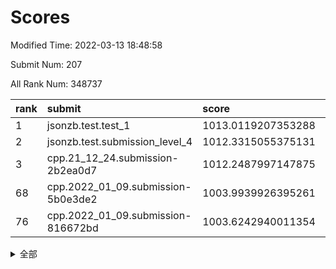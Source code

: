 # Scores

Modified Time: 2022-03-13 18:48:58

Submit Num: 207

All Rank Num: 348737

| rank |               submit               |       score        |       sigma        | pk_num |
| :--- | :--------------------------------- | :----------------- | :----------------- | :----- |
| 1    | jsonzb.test.test_1                 | 1013.0119207353288 | 0.8024258600791655 | 6737   |
| 2    | jsonzb.test.submission_level_4     | 1012.3315055375131 | 0.7873126242878736 | 6736   |
| 3    | cpp.21_12_24.submission-2b2ea0d7   | 1012.2487997147875 | 0.7874175117023944 | 6740   |
| 68   | cpp.2022_01_09.submission-5b0e3de2 | 1003.9939926395261 | 0.7214525937829634 | 6741   |
| 76   | cpp.2022_01_09.submission-816672bd | 1003.6242940011354 | 0.7164862508182287 | 6739   |


<details>
<summary>全部</summary>

| rank |                 submit                 |       score        |       sigma        | pk_num |
| :--- | :------------------------------------- | :----------------- | :----------------- | :----- |
| 1    | jsonzb.test.test_1                     | 1013.0119207353288 | 0.8024258600791655 | 6737   |
| 2    | jsonzb.test.submission_level_4         | 1012.3315055375131 | 0.7873126242878736 | 6736   |
| 3    | cpp.21_12_24.submission-2b2ea0d7       | 1012.2487997147875 | 0.7874175117023944 | 6740   |
| 4    | gobigger.level_3.submission_level_3_34 | 1011.7816120647966 | 0.7754419074551877 | 6744   |
| 5    | gobigger.level_3.submission_level_3_6  | 1011.4136440503129 | 0.8209095074737778 | 6743   |
| 6    | gobigger.level_3.submission_level_3_15 | 1011.3639586343905 | 0.7764623383489226 | 6742   |
| 7    | gobigger.level_3.submission_level_3_48 | 1011.1511867485293 | 0.7650652579105112 | 6737   |
| 8    | gobigger.level_3.submission_level_3_26 | 1011.0170647263702 | 0.7714026330812583 | 6739   |
| 9    | gobigger.level_3.submission_level_3_38 | 1010.9183474113955 | 0.7657699182646466 | 6736   |
| 10   | gobigger.level_3.submission_level_3_29 | 1010.8847208458598 | 0.7564822820608829 | 6738   |
| 11   | gobigger.level_3.submission_level_3_36 | 1010.8691191732495 | 0.776816172822391  | 6735   |
| 12   | gobigger.level_3.submission_level_3_11 | 1010.8435507586263 | 0.7602887728476774 | 6746   |
| 13   | gobigger.level_3.submission_level_3_16 | 1010.8021757959771 | 0.7568266460034205 | 6743   |
| 14   | gobigger.level_3.submission_level_3_30 | 1010.7566874454643 | 0.7680589546024426 | 6743   |
| 15   | gobigger.level_3.submission_level_3_27 | 1010.6921042119789 | 0.7747787023777021 | 6739   |
| 16   | gobigger.level_3.submission_level_3_25 | 1010.6483625519729 | 0.7702485811189175 | 6733   |
| 17   | gobigger.level_3.submission_level_3_20 | 1010.6261115703771 | 0.7632886905596552 | 6740   |
| 18   | gobigger.level_3.submission_level_3_3  | 1010.612668358298  | 0.7541941603890676 | 6735   |
| 19   | gobigger.level_3.submission_level_3_13 | 1010.4973336455091 | 0.7630624676274684 | 6735   |
| 20   | gobigger.level_3.submission_level_3_42 | 1010.4866091339941 | 0.7600379158269693 | 6737   |
| 21   | gobigger.level_3.submission_level_3_0  | 1010.3962422999265 | 0.7575650741428108 | 6740   |
| 22   | gobigger.level_3.submission_level_3_33 | 1010.3219968651456 | 0.7648745415853625 | 6742   |
| 23   | gobigger.level_3.submission_level_3_9  | 1010.2083958556791 | 0.7710041016684193 | 6737   |
| 24   | gobigger.level_3.submission_level_3_43 | 1010.12932243899   | 0.7409901743190407 | 6736   |
| 25   | gobigger.level_3.submission_level_3_28 | 1010.0077880970667 | 0.7678317809861146 | 6743   |
| 26   | gobigger.level_3.submission_level_3_37 | 1010.0066694402132 | 0.7757661579515016 | 6734   |
| 27   | gobigger.level_3.submission_level_3_7  | 1009.9857136506487 | 0.753463197364257  | 6741   |
| 28   | gobigger.level_3.submission_level_3_47 | 1009.8729449252146 | 0.744421349961893  | 6740   |
| 29   | gobigger.level_3.submission_level_3_41 | 1009.8519344308489 | 0.7575006165608006 | 6733   |
| 30   | gobigger.level_3.submission_level_3_35 | 1009.8204399629386 | 0.7572933794944839 | 6738   |
| 31   | gobigger.level_3.submission_level_3_19 | 1009.8008937327328 | 0.7509144687659766 | 6741   |
| 32   | gobigger.level_3.submission_level_3_39 | 1009.690691564995  | 0.7600921264651228 | 6732   |
| 33   | gobigger.level_3.submission_level_3_46 | 1009.6842693440374 | 0.7259171845383864 | 6739   |
| 34   | gobigger.level_3.submission_level_3_24 | 1009.607639154077  | 0.7413641952862301 | 6741   |
| 35   | gobigger.level_3.submission_level_3_12 | 1009.6071313576949 | 0.7447894853833615 | 6738   |
| 36   | gobigger.level_3.submission_level_3_18 | 1009.5539208319755 | 0.7460856367338535 | 6741   |
| 37   | gobigger.level_3.submission_level_3_10 | 1009.5254836520041 | 0.7725437086253631 | 6738   |
| 38   | gobigger.level_3.submission_level_3_8  | 1009.5211680897473 | 0.7497350903939204 | 6737   |
| 39   | gobigger.level_3.submission_level_3_45 | 1009.5090329240123 | 0.7647757264433561 | 6742   |
| 40   | gobigger.level_3.submission_level_3_22 | 1009.4682934322396 | 0.7480384501017618 | 6741   |
| 41   | gobigger.level_3.submission_level_3_14 | 1009.4678700714193 | 0.7796991951962765 | 6736   |
| 42   | gobigger.level_3.submission_level_3_4  | 1009.4446891820285 | 0.7584046994047987 | 6745   |
| 43   | gobigger.level_3.submission_level_3_49 | 1009.3999121176992 | 0.7506291392243645 | 6744   |
| 44   | gobigger.level_3.submission_level_3_32 | 1009.39736088608   | 0.7576713860676318 | 6739   |
| 45   | gobigger.level_3.submission_level_3_1  | 1009.3576859249376 | 0.7637343207953281 | 6739   |
| 46   | gobigger.level_3.submission_level_3_40 | 1009.3221049329694 | 0.7488926958725575 | 6738   |
| 47   | gobigger.level_3.submission_level_3_44 | 1009.1621921046741 | 0.7521087270823653 | 6736   |
| 48   | gobigger.level_3.submission_level_3_23 | 1009.1292388512912 | 0.7613253241215844 | 6743   |
| 49   | gobigger.level_3.submission_level_3_2  | 1009.0856914111629 | 0.7456353716423101 | 6733   |
| 50   | gobigger.level_3.submission_level_3_21 | 1009.0811231353733 | 0.7585676940219934 | 6742   |
| 51   | gobigger.level_3.submission_level_3_5  | 1008.8588046852951 | 0.7409201596353067 | 6739   |
| 52   | gobigger.level_3.submission_level_3_31 | 1008.658128605687  | 0.738788118632112  | 6740   |
| 53   | gobigger.level_3.submission_level_3_17 | 1008.6386069164034 | 0.728021724174645  | 6740   |
| 54   | gobigger.level_1.submission_level_1_36 | 1005.6385226570634 | 0.7303765016915118 | 6737   |
| 55   | gobigger.level_1.submission_level_1_18 | 1004.8691524047179 | 0.7278500644195653 | 6733   |
| 56   | gobigger.level_1.submission_level_1_49 | 1004.5273824398296 | 0.7298738993311787 | 6737   |
| 57   | gobigger.level_1.submission_level_1_41 | 1004.473945123759  | 0.7174149907296654 | 6740   |
| 58   | gobigger.level_1.submission_level_1_13 | 1004.4607355211293 | 0.7191546998186649 | 6735   |
| 59   | gobigger.level_1.submission_level_1_34 | 1004.2927747651063 | 0.7324040638534249 | 6737   |
| 60   | gobigger.level_1.submission_level_1_26 | 1004.2569882094465 | 0.7083424944692416 | 6742   |
| 61   | gobigger.level_1.submission_level_1_11 | 1004.158630783036  | 0.7137493150884244 | 6745   |
| 62   | gobigger.level_1.submission_level_1_0  | 1004.1576245045877 | 0.7056377884552211 | 6739   |
| 63   | gobigger.level_1.submission_level_1_28 | 1004.1452616391042 | 0.70479907579701   | 6742   |
| 64   | gobigger.level_1.submission_level_1_16 | 1004.1388885904264 | 0.7303383693143971 | 6735   |
| 65   | gobigger.level_1.submission_level_1_48 | 1004.0664636765955 | 0.7171652593393972 | 6740   |
| 66   | gobigger.level_1.submission_level_1_39 | 1004.0220929691114 | 0.7303405017039584 | 6739   |
| 67   | gobigger.level_1.submission_level_1_40 | 1004.0026796796027 | 0.719686737246608  | 6743   |
| 68   | cpp.2022_01_09.submission-5b0e3de2     | 1003.9939926395261 | 0.7214525937829634 | 6741   |
| 69   | gobigger.level_1.submission_level_1_31 | 1003.9619820653209 | 0.7257290322598507 | 6739   |
| 70   | gobigger.level_1.submission_level_1_12 | 1003.8652277554793 | 0.7291719965104859 | 6738   |
| 71   | gobigger.level_1.submission_level_1_17 | 1003.8191803048372 | 0.7075837582982674 | 6735   |
| 72   | gobigger.level_1.submission_level_1_7  | 1003.7880641150946 | 0.7186565843824663 | 6744   |
| 73   | gobigger.level_1.submission_level_1_4  | 1003.7861746873431 | 0.7220519364449126 | 6740   |
| 74   | gobigger.level_1.submission_level_1_6  | 1003.7557449789755 | 0.717396163442774  | 6742   |
| 75   | gobigger.level_1.submission_level_1_33 | 1003.6648099490773 | 0.7042290121205298 | 6736   |
| 76   | cpp.2022_01_09.submission-816672bd     | 1003.6242940011354 | 0.7164862508182287 | 6739   |
| 77   | gobigger.level_1.submission_level_1_2  | 1003.6014360168884 | 0.7147791828104807 | 6740   |
| 78   | gobigger.level_1.submission_level_1_23 | 1003.5352464880923 | 0.7042178529818005 | 6742   |
| 79   | gobigger.level_1.submission_level_1_20 | 1003.5044597226629 | 0.7095054802817473 | 6737   |
| 80   | gobigger.level_1.submission_level_1_45 | 1003.4041715675647 | 0.7118326950442646 | 6735   |
| 81   | gobigger.level_1.submission_level_1_47 | 1003.3903308432328 | 0.7185322336726907 | 6734   |
| 82   | gobigger.level_1.submission_level_1_29 | 1003.3328197720182 | 0.7300605464999084 | 6738   |
| 83   | gobigger.level_1.submission_level_1_1  | 1003.318599177253  | 0.7166126073526633 | 6740   |
| 84   | gobigger.level_1.submission_level_1_25 | 1003.2869390104996 | 0.7240181602423212 | 6738   |
| 85   | gobigger.level_1.submission_level_1_46 | 1003.2577060411757 | 0.7207471212005477 | 6740   |
| 86   | gobigger.level_1.submission_level_1_44 | 1003.2119925267626 | 0.7127302817417349 | 6736   |
| 87   | gobigger.level_1.submission_level_1_43 | 1003.18507333309   | 0.7137680913810225 | 6740   |
| 88   | gobigger.level_1.submission_level_1_19 | 1003.109677942973  | 0.7225739449507044 | 6740   |
| 89   | gobigger.level_1.submission_level_1_32 | 1003.0663867706825 | 0.7134494965345374 | 6740   |
| 90   | gobigger.level_1.submission_level_1_8  | 1002.9514233697757 | 0.7119152713164113 | 6739   |
| 91   | gobigger.level_1.submission_level_1_5  | 1002.931220169419  | 0.7087408566314739 | 6740   |
| 92   | gobigger.level_1.submission_level_1_30 | 1002.9280040287298 | 0.7029594418304357 | 6741   |
| 93   | gobigger.level_1.submission_level_1_3  | 1002.9072558764933 | 0.731089414771612  | 6739   |
| 94   | gobigger.level_1.submission_level_1_22 | 1002.9022110064398 | 0.7220395512081067 | 6739   |
| 95   | gobigger.level_1.submission_level_1_21 | 1002.8675903633073 | 0.7125113623460207 | 6740   |
| 96   | gobigger.level_1.submission_level_1_27 | 1002.7708338758649 | 0.7224473651116056 | 6742   |
| 97   | gobigger.level_1.submission_level_1_9  | 1002.4424297645835 | 0.7190916754794714 | 6736   |
| 98   | gobigger.level_1.submission_level_1_24 | 1002.3932365896056 | 0.7204594238827529 | 6736   |
| 99   | gobigger.level_1.submission_level_1_38 | 1002.2335154103962 | 0.7172192570551338 | 6737   |
| 100  | gobigger.level_1.submission_level_1_15 | 1002.2326962881992 | 0.7151063910498648 | 6739   |
| 101  | gobigger.level_1.submission_level_1_35 | 1002.1452078457083 | 0.7162222958374255 | 6738   |
| 102  | gobigger.level_1.submission_level_1_14 | 1002.026294567     | 0.7117018068234562 | 6739   |
| 103  | gobigger.level_1.submission_level_1_10 | 1001.9917149921113 | 0.708658823546251  | 6741   |
| 104  | gobigger.level_1.submission_level_1_37 | 1001.6399864944515 | 0.7133192573524092 | 6738   |
| 105  | gobigger.level_1.submission_level_1_42 | 1001.4921273415191 | 0.7073543749729063 | 6738   |
| 106  | gobigger.random.submission_random_45   | 997.6993143606131  | 0.7194878449683572 | 6734   |
| 107  | gobigger.random.submission_random_37   | 997.4023155928461  | 0.7055533257811719 | 6741   |
| 108  | gobigger.random.submission_random_18   | 997.1543675828586  | 0.705417915247944  | 6739   |
| 109  | gobigger.random.submission_random_0    | 996.7967151256968  | 0.7089695523360822 | 6739   |
| 110  | gobigger.random.submission_random_39   | 996.7894997161391  | 0.710227346653508  | 6736   |
| 111  | gobigger.random.submission_random_19   | 996.6691044911067  | 0.7160086883652448 | 6733   |
| 112  | gobigger.random.submission_random_29   | 996.6574674246233  | 0.7157511351112339 | 6738   |
| 113  | gobigger.random.submission_random_21   | 996.577698749882   | 0.7168479510320093 | 6740   |
| 114  | gobigger.random.submission_random_9    | 996.5497023188311  | 0.7043945784578213 | 6737   |
| 115  | gobigger.random.submission_random_36   | 996.4979680011206  | 0.7053360369194115 | 6737   |
| 116  | gobigger.random.submission_random_43   | 996.4663221308305  | 0.7133608311234505 | 6736   |
| 117  | gobigger.random.submission_random_24   | 996.4361716019117  | 0.7164126564105322 | 6741   |
| 118  | gobigger.random.submission_random_11   | 996.4059918214266  | 0.7102169734019512 | 6736   |
| 119  | gobigger.random.submission_random_23   | 996.3980308523054  | 0.7097714001496251 | 6743   |
| 120  | gobigger.random.submission_random_30   | 996.3299052587192  | 0.7061702306100861 | 6738   |
| 121  | gobigger.random.submission_random_33   | 996.2853533651312  | 0.706754202670739  | 6737   |
| 122  | gobigger.random.submission_random_40   | 996.2638479166409  | 0.7167545248485657 | 6738   |
| 123  | gobigger.random.submission_random_6    | 996.2597551022264  | 0.7219976352675466 | 6739   |
| 124  | gobigger.random.submission_random_26   | 996.2175835135586  | 0.713257503945355  | 6740   |
| 125  | gobigger.random.submission_random_34   | 996.1945198769705  | 0.7306470495143447 | 6741   |
| 126  | gobigger.random.submission_random_14   | 996.1356944322256  | 0.6971392448056494 | 6734   |
| 127  | gobigger.random.submission_random_3    | 996.1201265669055  | 0.6944708309718839 | 6736   |
| 128  | gobigger.random.submission_random_10   | 996.0279929062374  | 0.7210403123169457 | 6735   |
| 129  | gobigger.random.submission_random_28   | 995.9095731721955  | 0.719203050378138  | 6737   |
| 130  | gobigger.random.submission_random_15   | 995.8989671455466  | 0.7079606361850284 | 6737   |
| 131  | gobigger.random.submission_random_16   | 995.879494783157   | 0.7059004099712565 | 6741   |
| 132  | gobigger.random.submission_random_47   | 995.8645312953685  | 0.712331836933331  | 6741   |
| 133  | gobigger.random.submission_random_25   | 995.8178196299365  | 0.7041605137289598 | 6745   |
| 134  | gobigger.random.submission_random_5    | 995.8109508022906  | 0.7086516157238714 | 6737   |
| 135  | gobigger.random.submission_random_49   | 995.7335720889142  | 0.7156308149097744 | 6738   |
| 136  | gobigger.random.submission_random_4    | 995.7261690878446  | 0.7160827166885976 | 6737   |
| 137  | gobigger.random.submission_random_42   | 995.720800786667   | 0.7006300755191499 | 6737   |
| 138  | gobigger.random.submission_random_38   | 995.636607883186   | 0.7092163360524518 | 6746   |
| 139  | gobigger.random.submission_random_1    | 995.6224689085533  | 0.7100478431300905 | 6739   |
| 140  | gobigger.random.submission_random_2    | 995.5984555590592  | 0.722056666641306  | 6741   |
| 141  | gobigger.random.submission_random_32   | 995.5263548078367  | 0.6992819489796362 | 6742   |
| 142  | gobigger.random.submission_random_44   | 995.5139892133471  | 0.7071815058766496 | 6744   |
| 143  | gobigger.random.submission_random_8    | 995.4746102602019  | 0.7207217559893626 | 6746   |
| 144  | gobigger.random.submission_random_27   | 995.4725316458591  | 0.7155596178562826 | 6739   |
| 145  | gobigger.random.submission_random_17   | 995.3560758572937  | 0.7012892303831938 | 6738   |
| 146  | gobigger.random.submission_random_20   | 995.3128316650681  | 0.7064557113521228 | 6743   |
| 147  | gobigger.random.submission_random_46   | 995.2837504275157  | 0.7056120601835648 | 6740   |
| 148  | gobigger.random.submission_random_12   | 995.2586262661889  | 0.7077069744883102 | 6739   |
| 149  | gobigger.random.submission_random_31   | 995.2206542682598  | 0.7280040893797404 | 6733   |
| 150  | gobigger.random.submission_random_41   | 995.1712664272261  | 0.7102956999401011 | 6743   |
| 151  | gobigger.random.submission_random_22   | 994.9499202689337  | 0.7233853325378562 | 6743   |
| 152  | gobigger.random.submission_random_7    | 994.8476758751809  | 0.7152573555178358 | 6741   |
| 153  | gobigger.level_2.submission_level_2_11 | 994.5155321921092  | 0.747011731822943  | 6735   |
| 154  | gobigger.random.submission_random_35   | 994.4954310874041  | 0.7143091369993114 | 6741   |
| 155  | gobigger.random.submission_random_13   | 994.4761106199883  | 0.7373094383209404 | 6737   |
| 156  | gobigger.random.submission_random_48   | 994.337548742934   | 0.7324766038891999 | 6738   |
| 157  | gobigger.level_2.submission_level_2_46 | 994.1921256037978  | 0.7290765257508415 | 6739   |
| 158  | gobigger.level_2.submission_level_2_45 | 994.158701950665   | 0.7267223964477493 | 6738   |
| 159  | gobigger.level_2.submission_level_2_34 | 993.6375801783488  | 0.7312851106249665 | 6735   |
| 160  | gobigger.level_2.submission_level_2_37 | 993.5352399125688  | 0.7286655256487881 | 6740   |
| 161  | gobigger.level_2.submission_level_2_40 | 993.4015540589878  | 0.7331174033277059 | 6739   |
| 162  | gobigger.level_2.submission_level_2_38 | 993.2051859510543  | 0.7462973419578456 | 6742   |
| 163  | gobigger.level_2.submission_level_2_4  | 993.0877273687977  | 0.7285403599273922 | 6739   |
| 164  | gobigger.level_2.submission_level_2_5  | 993.00988161162    | 0.7334880104202263 | 6737   |
| 165  | gobigger.level_2.submission_level_2_28 | 992.7105601231118  | 0.7298711975464579 | 6738   |
| 166  | gobigger.level_2.submission_level_2_14 | 992.6858254270627  | 0.7345232510109858 | 6744   |
| 167  | gobigger.level_2.submission_level_2_24 | 992.658299537626   | 0.7566432743959941 | 6744   |
| 168  | gobigger.level_2.submission_level_2_2  | 992.6167995825058  | 0.7406881032313076 | 6735   |
| 169  | gobigger.level_2.submission_level_2_31 | 992.5261748560622  | 0.7287096543370286 | 6730   |
| 170  | gobigger.level_2.submission_level_2_48 | 992.5094549523924  | 0.7330663829113642 | 6734   |
| 171  | gobigger.level_2.submission_level_2_33 | 992.5079872222985  | 0.759993586778747  | 6735   |
| 172  | gobigger.level_2.submission_level_2_22 | 992.4643349296376  | 0.7475021233509338 | 6741   |
| 173  | gobigger.level_2.submission_level_2_10 | 992.4339226383805  | 0.7521870872747622 | 6738   |
| 174  | gobigger.level_2.submission_level_2_9  | 992.3895947324204  | 0.7554193929513399 | 6741   |
| 175  | gobigger.level_2.submission_level_2_35 | 992.3722943010218  | 0.7472836999281148 | 6737   |
| 176  | gobigger.level_2.submission_level_2_29 | 992.282351419056   | 0.7486731597368168 | 6738   |
| 177  | gobigger.level_2.submission_level_2_21 | 992.2047427075335  | 0.7557219225479583 | 6741   |
| 178  | gobigger.level_2.submission_level_2_0  | 992.2047312807008  | 0.7320794120336842 | 6740   |
| 179  | gobigger.level_2.submission_level_2_8  | 992.2024751556348  | 0.7464830223568404 | 6740   |
| 180  | gobigger.level_2.submission_level_2_15 | 992.1676911300857  | 0.7613437815982974 | 6743   |
| 181  | gobigger.level_2.submission_level_2_39 | 992.1157125143787  | 0.7507935916550155 | 6740   |
| 182  | gobigger.level_2.submission_level_2_42 | 992.1027622924598  | 0.7463429953371219 | 6737   |
| 183  | gobigger.level_2.submission_level_2_23 | 992.0007224084807  | 0.7478884702633162 | 6736   |
| 184  | gobigger.level_2.submission_level_2_26 | 991.9853006875936  | 0.7465743148824685 | 6739   |
| 185  | gobigger.level_2.submission_level_2_43 | 991.900129021486   | 0.7382929454233451 | 6739   |
| 186  | gobigger.level_2.submission_level_2_12 | 991.7649133850073  | 0.7702939562443835 | 6742   |
| 187  | gobigger.level_2.submission_level_2_32 | 991.7549986274056  | 0.7437322829468207 | 6740   |
| 188  | gobigger.level_2.submission_level_2_25 | 991.7548022006688  | 0.7518284510279926 | 6740   |
| 189  | gobigger.level_2.submission_level_2_19 | 991.7529818481672  | 0.7429983361526312 | 6747   |
| 190  | gobigger.level_2.submission_level_2_27 | 991.7487856293651  | 0.7518025078789884 | 6737   |
| 191  | gobigger.level_2.submission_level_2_41 | 991.533829719114   | 0.7586186058639927 | 6738   |
| 192  | gobigger.level_2.submission_level_2_16 | 991.4430781761678  | 0.7378736178654032 | 6736   |
| 193  | gobigger.level_2.submission_level_2_13 | 991.414748153758   | 0.7565826569803267 | 6739   |
| 194  | gobigger.level_2.submission_level_2_47 | 991.3748599580445  | 0.735445752579457  | 6738   |
| 195  | gobigger.level_2.submission_level_2_7  | 991.2686849586934  | 0.7524958685496208 | 6742   |
| 196  | gobigger.level_2.submission_level_2_3  | 991.2425991387919  | 0.7597571868193087 | 6739   |
| 197  | gobigger.level_2.submission_level_2_49 | 990.9607121294164  | 0.7629209682567855 | 6739   |
| 198  | gobigger.level_2.submission_level_2_30 | 990.9462408895855  | 0.7571583904783193 | 6741   |
| 199  | gobigger.level_2.submission_level_2_1  | 990.8689664729446  | 0.771263711284324  | 6737   |
| 200  | gobigger.level_2.submission_level_2_6  | 990.8651061537705  | 0.7638577204266243 | 6735   |
| 201  | gobigger.level_2.submission_level_2_17 | 990.8502444327725  | 0.7361935130689496 | 6740   |
| 202  | gobigger.level_2.submission_level_2_18 | 990.3715818653425  | 0.7485293844133638 | 6740   |
| 203  | gobigger.level_2.submission_level_2_20 | 990.367336217098   | 0.7824776388491622 | 6733   |
| 204  | gobigger.level_2.submission_level_2_36 | 990.151886249826   | 0.7676951387653619 | 6737   |
| 205  | gobigger.level_2.submission_level_2_44 | 989.7226090855896  | 0.7878257802862438 | 6738   |
| 206  | gobigger.none.submission_none_1        | 976.0884619737378  | 1.4388105811445382 | 6742   |
| 207  | gobigger.none.submission_none_0        | 975.6574843256448  | 1.5346655722126972 | 6740   |

</details>